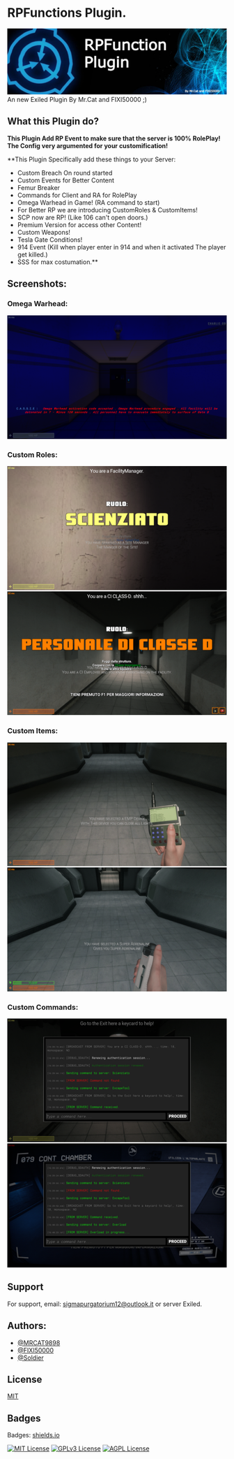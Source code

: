 
# RPFunctions Plugin.
![RPFBanner.jpg](./Images/RPFBanner.jpg)
An new Exiled Plugin By Mr.Cat and FIXI50000 ;)


## What this Plugin do?

**This Plugin Add RP Event to make sure that the server
is 100% RolePlay! The Config very argumented for your
customification!**

**This Plugin Specifically add these things to your Server:

- Custom Breach On round started
- Custom Events for Better Content
- Femur Breaker
- Commands for Client and RA for RolePlay
- Omega Warhead in Game! (RA command to start)
- For Better RP we are introducing CustomRoles & CustomItems!
- SCP now are RP! (Like 106 can't open doors.)
- Premium Version for access other Content!
- Custom Weapons!
- Tesla Gate Conditions!
- 914 Event (Kill when player enter in 914 and when it activated The player get killed.)
- SSS for max costumation.**

## Screenshots:
### Omega Warhead:
![App Screenshot](./Images/OmegaWarhead.png)

### Custom Roles:
![App Screenshot](./Images/SiteManager.png)
![App Screenshot](./Images/CIClass-D.png)

### Custom Items:
![App Screenshot](./Images/Emp_Device.png)
![App Screenshot](./Images/SuperAdrenaline.png)

### Custom Commands:
![App Screenshot](./Images/ExcapeTool.png)
![App Screenshot](./Images/Overload.png)

## Support

For support, email: sigmapurgatorium12@outlook.it or server Exiled.


## Authors:

- [@MRCAT9898](https://www.github.com/MRCAT9898)
- [@FIXI50000](https://www.github.com/FIXI50000)
- [@Soldier](https://www.github.com/Soldier98dc)


## License

[MIT](https://choosealicense.com/licenses/mit/)

## Badges

Badges: [shields.io](https://shields.io/)

[![MIT License](https://img.shields.io/badge/License-MIT-green.svg)](https://choosealicense.com/licenses/mit/)
[![GPLv3 License](https://img.shields.io/badge/License-GPL%20v3-yellow.svg)](https://opensource.org/licenses/)
[![AGPL License](https://img.shields.io/badge/license-AGPL-blue.svg)](http://www.gnu.org/licenses/agpl-3.0)
